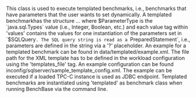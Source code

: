 This class is used to execute templated benchmarks, i.e., benchmarks that have parameters that the user wants to set dynamically. A templated benchmarkhas the structure
<templates> 
    <template name="$QueryTemplateName">   
        <query><![CDATA[$SQLQuery]]></query>   
        <types>
            <type>$ParameterType1</type>
            <type>$ParameterType2</type>
        </types>   
        <values>     
            <value>$ParameterValueA1</value>
            <value>$ParameterValueA2</value>
            ...
        </values>
        <values>     
            <value>$ParameterValueB1</value>
            <value>$ParameterValueB2</value>
            ...
        </values> 
    </template> ...
<templates>
where $ParameterType is the `java.sql.Types` value (i.e., Integer, Boolean, etc.) and each value tag within 'values' contains the values for one instantiation of the parameters set in `$SQLQuery`. The SQL query string is read as a `PreparedStatement`, i.e., parameters are defined in the string via a '?' placeholder. An example for a templated benchmark can be found in data/templated/example.xml. The file path for the XML template has to be defined in the workload configuration using the 'templates_file' tag. An example configuration can be found inconfig/sqlserver/sample_template_config.xml. The example can be executed if a loaded TPC-C instance is used as JDBC endpoint. Templated benchmarks are instantiated using 'templated' as benchmark class when running BenchBase via the command line.